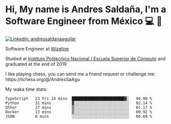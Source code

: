 # Hi, My name is Andres Saldaña, I'm a Software Engineer from México :computer: :boy:

[![Linkedin: andressaldanaaguilar](https://img.shields.io/badge/-andressaldanaaguilar-blue?style=flat-square&logo=Linkedin&logoColor=white&link=https://www.linkedin.com/in/thaianebraga/)](https://www.linkedin.com/in/andressaldanaaguilar)

<p>Software Engineer at <a href="https://www.wizeline.com/">Wizeline</a></p>
<p>Studied at <a href="https://en.wikipedia.org/wiki/ESCOM">Instituto Politecnico Nacional / Escuela Superior de Cómputo</a> and graduated at the end of 2019</p>
<p>I like playing chess, you can send me a friend request or challenge me: https://lichess.org/@/AndresSaAgu</p>

<p> My waka time stats: </p>

<!--START_SECTION:waka-->
```text
TypeScript   23 hrs 14 mins  ███████████████████████▓░   94.98 % 
Python       31 mins         ▓░░░░░░░░░░░░░░░░░░░░░░░░   02.14 % 
Other        17 mins         ▒░░░░░░░░░░░░░░░░░░░░░░░░   01.17 % 
Docker       13 mins         ▒░░░░░░░░░░░░░░░░░░░░░░░░   00.92 % 
JSON         8 mins          ░░░░░░░░░░░░░░░░░░░░░░░░░   00.60 % 
```
<!--END_SECTION:waka-->
